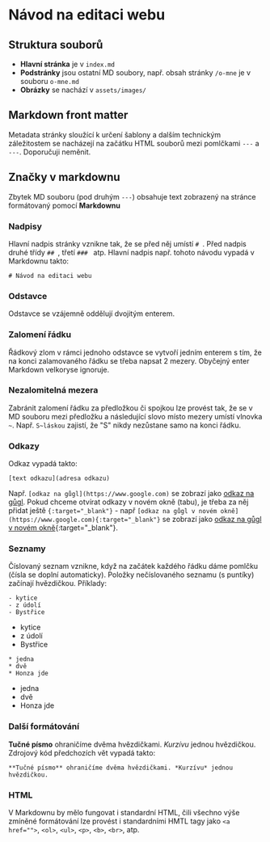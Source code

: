 # Návod na editaci webu

## Struktura souborů

- **Hlavní stránka** je v `index.md`
- **Podstránky** jsou ostatní MD soubory, např. obsah stránky `/o-mne` je v souboru `o-mne.md`
- **Obrázky** se nachází v `assets/images/`

## Markdown front matter

Metadata stránky sloužící k určení šablony a dalším technickým záležitostem se nacházejí na začátku HTML souborů mezi pomlčkami `---` a `---`. Doporučuji neměnit.

## Značky v markdownu

Zbytek MD souboru (pod druhým `---`) obsahuje text zobrazený na stránce formátovaný pomocí **Markdownu**

### Nadpisy

Hlavní nadpis stránky vznikne tak, že se před něj umístí `# `. Před nadpis druhé třídy `## `, třetí `### ` atp. Hlavní nadpis např. tohoto návodu vypadá v Markdownu takto:

```
# Návod na editaci webu
```

### Odstavce

Odstavce se vzájemně oddělují dvojitým enterem.

### Zalomení řádku

Řádkový zlom v rámci jednoho odstavce se vytvoří jedním enterem s tím, že na konci zalamovaného řádku se třeba napsat 2 mezery. Obyčejný enter Markdown velkoryse ignoruje.

### Nezalomitelná mezera

Zabránit zalomení řádku za předložkou či spojkou lze provést tak, že se v MD souboru mezi předložku a následující slovo místo mezery umístí vlnovka `~`. Např. `S~láskou` zajistí, že "S" nikdy nezůstane samo na konci řádku. 

### Odkazy

Odkaz vypadá takto:

```
[text odkazu](adresa odkazu)
```

Např. `[odkaz na gůgl](https://www.google.com)` se zobrazí jako [odkaz na gůgl](https://www.google.com). Pokud chceme otvírat odkazy v novém okně (tabu), je třeba za něj přidat ještě `{:target="_blank"}` - např  `[odkaz na gůgl v novém okně](https://www.google.com){:target="_blank"}` se zobrazí jako [odkaz na gůgl v novém okně](https://www.google.com){:target="_blank"}.

### Seznamy
Číslovaný seznam vznikne, když na začátek každého řádku dáme pomlčku (čísla se doplní automaticky). Položky nečíslovaného seznamu (s puntíky) začínají hvězdičkou. Příklady:

```
- kytice
- z údolí
- Bystřice
```

- kytice
- z údolí
- Bystřice

```
* jedna
* dvě
* Honza jde
```

* jedna
* dvě
* Honza jde

### Další formátování

**Tučné písmo** ohraničíme dvěma hvězdičkami. *Kurzívu* jednou hvězdičkou. Zdrojový kód předchozích vět vypadá takto:

```
**Tučné písmo** ohraničíme dvěma hvězdičkami. *Kurzívu* jednou hvězdičkou. 
```

### HTML

V Markdownu by mělo fungovat i standardní HTML, čili všechno výše zmíněné formátování lze provést i standardními HMTL tagy jako `<a href="">`, `<ol>`, `<ul>`, `<p>`, `<b>`, `<br>`, atp.
